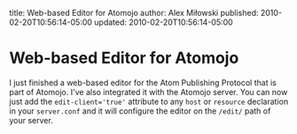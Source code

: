 title: Web-based Editor for Atomojo
author: Alex Miłowski
published: 2010-02-20T10:56:14-05:00
updated: 2010-02-20T10:56:14-05:00

# Web-based Editor for Atomojo

I just finished a web-based editor for the Atom Publishing Protocol that is part of Atomojo.  I've also integrated it with the Atomojo server.  You can now just add the `edit-client='true'` attribute to any `host` or `resource` declaration in your `server.conf` and it will configure the editor on the `/edit/` path of your server. 



